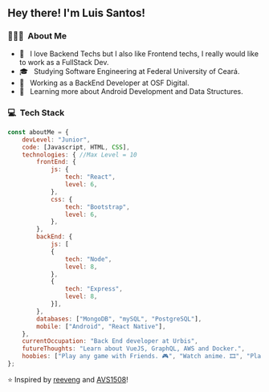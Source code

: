 <h2> Hey there! I'm Luis Santos!</h2>

<h3> 👨🏻‍💻 &nbsp;About Me </h3>

- 💖 &nbsp; I love Backend Techs but I also like Frontend techs, I really would like to work as a FullStack Dev.
- 🎓 &nbsp; Studying Software Engineering at Federal University of Ceará.
- 💼 &nbsp; Working as a BackEnd Developer at OSF Digital.
- 🌱 &nbsp; Learning more about Android Development and Data Structures.

<h3> 💻 &nbsp;Tech Stack</h3>

```javascript
const aboutMe = {
    devLevel: "Junior",
    code: [Javascript, HTML, CSS],
    technologies: { //Max Level = 10
        frontEnd: { 
            js: {
                tech: "React",
                level: 6,
            },
            css: {
                tech: "Bootstrap",
                level: 6,
            },
        },
        backEnd: {
            js: [
            {
                tech: "Node",
                level: 8,
            }, 
            {
                tech: "Express",
                level: 8,
            }],
        },
        databases: ["MongoDB", "mySQL", "PostgreSQL"],
        mobile: ["Android", "React Native"],
    },
    currentOccupation: "Back End developer at Urbis",
    futureThoughts: "Learn about VueJS, GraphQL, AWS and Docker.",
    hoobies: ["Play any game with Friends. 🎮", "Watch anime. 🎞", "Play guitar! 🎸"],
};
```

⭐️ Inspired by [reeveng](https://github.com/reeveng) and [AVS1508](https://github.com/AVS1508)!
